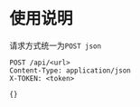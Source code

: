 # 使用说明

请求方式统一为`POST json`

```
POST /api/<url>
Content-Type: application/json
X-TOKEN: <token>

{}
```
